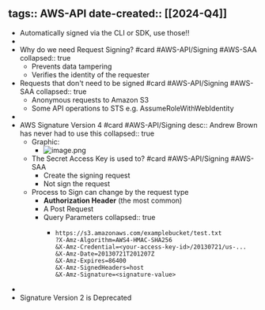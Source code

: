 tags:: AWS-API
date-created:: [[2024-Q4]]
-
- Automatically signed via the CLI or SDK, use those!!
-
- Why do we need Request Signing? #card #AWS-API/Signing #AWS-SAA
  collapsed:: true
	- Prevents data tampering
	- Verifies the identity of the requester
- Requests that don't need to be signed #card #AWS-API/Signing #AWS-SAA
  collapsed:: true
	- Anonymous requests to Amazon S3
	- Some API operations to STS e.g. AssumeRoleWithWebIdentity
-
- AWS Signature Version 4 #card #AWS-API/Signing 
  desc:: Andrew Brown has never had to use this
  collapsed:: true
	- Graphic:
		- ![image.png](../assets/image_1729087350033_0.png)
	- The Secret Access Key is used to? #card #AWS-API/Signing #AWS-SAA
		- Create the signing request
		- Not sign the request
	- Process to Sign can change by the request type
		- **Authorization Header** (the most common)
		- A Post Request
		- Query Parameters
		  collapsed:: true
			- ```
			  https://s3.amazonaws.com/examplebucket/test.txt
			  ?X-Amz-Algorithm=AWS4-HMAC-SHA256
			  &X-Amz-Credential=<your-access-key-id>/20130721/us-...
			  &X-Amz-Date=20130721T201207Z
			  &X-Amz-Expires=86400
			  &X-Amz-SignedHeaders=host
			  &X-Amz-Signature=<signature-value>
			  ```
-
- Signature Version 2 is Deprecated